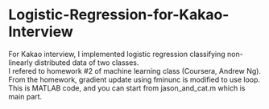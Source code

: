 # Logistic-Regression-for-Kakao-Interview
For Kakao interview, I implemented logistic regression classifying non-linearly distributed data of two classes. <br />
I refered to homework #2 of machine learning class (Coursera, Andrew Ng). <br />
From the homework, gradient update using fminunc is modified to use loop. <br />
This is MATLAB code, and you can start from jason_and_cat.m which is main part.
